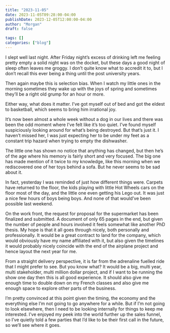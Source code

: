 ```yaml
---
title: "2023-11-05"
date: 2023-11-05T09:28:00-04:00
publishDate: 2023-12-05T12:00:00-04:00
author: "Morgan"
draft: false

tags: []
categories: ["blog"]
---
```


I slept well last night. After Friday night’s excess of drinking left me feeling pretty empty a solid night was on the docket, but these days a good night of sleep often leaves me groggy. I don’t quite know what to accredit it to, but I don’t recall this ever being a thing until the post university years.

Then again maybe this is selection bias. When I watch my little ones in the morning sometimes they wake up with the joys of spring and sometimes they’ll be a right old grump for an hour or more.

Either way, what does it matter. I’ve got myself out of bed and got the eldest to basketball, which seems to bring him irrational joy.

It’s now been almost a whole week without a dog in our lives and there was been the odd moment where I’ve felt like it’s too quiet. I’ve found myself suspiciously looking around for what’s being destroyed. But that’s just it. I haven’t missed her, I was just expecting her to be under my feet as a constant trip hazard when trying to empty the dishwasher.

The little one has shown no notice that anything has changed, but then he’s of the age where his memory is fairly short and very focused. The big one has made mention of it twice to my knowledge, like this morning when we rediscovered one of her toys behind a sofa. But he never seems to be sad about it.

In fact, yesterday I was reminded of just how different things were. Carpets have returned to the floor, the kids playing with little Hot Wheels cars on the floor most of the day, and the little one even getting his Lego out. It was just a nice few hours of boys being boys. And none of that would’ve been possible last weekend.

On the work front, the request for proposal for the supermarket has been finalized and submitted. A document of only 65 pages in the end, but given the number of people and hours involved it feels somewhat like another PhD thesis. My hope is that it all goes through nicely, both personally and professionally. It would be a great contract to land for the company, which would obviously have my name affiliated with it, but also given the timelines it would probably nicely coincide with the end of the airplane project and hence layout the next year for me.

From a straight delivery perspective, it is far from the adrenaline fuelled ride that I might prefer to see. But you know what? It would be a big, multi year, multi stakeholder, multi million dollar project, and if I want to be running the show one day then this is all good experience. It should also give me enough time to double down on my French classes and also give me enough space to explore other parts of the business.

I’m pretty convinced at this point given the timing, the economy and the everything else I’m not going to go anywhere for a while. But if I’m not going to look elsewhere, then I need to be looking internally for things to keep me interested. I’ve enjoyed my peek into the world further up the sales funnel, so I’ve quietly told a few parties that I’d like to be their first call in the future, so we’ll see where it goes.
